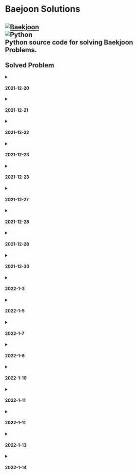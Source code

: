# Baejoon Solutions 
[![Baekjoon](https://d2gd6pc034wcta.cloudfront.net/images/logo@2x.png)](https://www.acmicpc.net/)<br>
<img alt="Python" src ="https://img.shields.io/badge/Python-3776AB.svg?&style=for-the-badge&logo=Python&logoColor=white"/><br>
Python source code for solving Baekjoon Problems. <br>
<br>
Solved Problem<br>
----
<details>
<summary><h4>2021-12-20</h4></summary>
- No.1000<br>
- No.1001<br>
- No.1008<br>
- No.1330<br>
- No.2438<br>
- No.2439<br>
- No.2557<br>
- No.2588<br>
- No.2741<br>
- No.2742<br>
- No.2753<br>
- No.2739<br>
- No.2884<br>
- No.8393<br>
- No.9498<br>
- No.10171<br>
- No.10172<br>
- No.10430<br>
- No.10718<br>
- No.10869<br>
- No.10871<br>
- No.10950<br>
- No.10998<br>
- No.11021<br>
- No.11022<br>
- No.14681<br>
- No.15552<br>
</details>

<details>
<summary><h4>2021-12-21<h4></summary>
- No.1065<br>
- No.1110<br>
- No.1152<br>
- No.1157<br>
- No.1316<br>
- No.1546<br>
- No.2562<br>
- No.2577<br>
- No.2675<br>
- No.2908<br>
- No.2941<br>
- No.3052<br>
- No.4344<br>
- No.4673<br>
- No.5622<br>
- No.8958<br>
- No.10809<br>
- No.10818<br>
- No.10951<br>
- No.10952<br>
- No.11654<br>
- No.11720<br>
- No.15596<br>
-------------<br>
- No.1002<br>
- No.1011<br>
- No.1085<br>
- No.1193<br>
- No.1712<br>
- No.1929<br>
- No.1978<br>
- No.2292<br>
- No.2581<br>
- No.2775<br>
- No.2839<br>
- No.2869<br>
- No.3009<br>
- No.3053<br>
- No.4153<br>
- No.4948<br>
- No.4949<br>
- No.9012<br>
- No.9020<br>
- No.10250<br>
- No.10757<br>
- No.10773<br>
- No.10828<br>
- No.11653<br>
</details>

<details>
<summary><h4>2021-12-22<h4></summary>
- No.1002<br>
- No.2231<br>
- No.2447<br>
- No.2798<br>
- No.10870<br>
- No.10872<br>
- No.11729<br>
-------------<br>
- No.1018<br>
- No.1181<br>
- No.1427<br>
- No.1436<br>
- No.2108<br>
- No.2750<br>
- No.2751<br>
- No.7568<br>
- No.10814<br>
- No.10989<br>
- No.11650<br>
- No.11651<br>
- No.18870<br>
</details>

<details>
<summary><h4>2021-12-23<h4></summary>
- No.2440<br>
- No.2441<br>
- No.2455<br>
- No.2566<br>
- No.2609<br>
- No.2739<br>
- No.2752<br>
- No.2920<br>
- No.3046<br>
- No.5597<br>
- No.5988<br>
- No.10101<br>
- No.10103<br>
- No.10797<br>
- No.10817<br>
- No.10886<br>
- No.10987<br>
- No.11728<br>
- No.11943<br>
- No.11966<br>
- No.13752<br>
- No.14910<br>
- No.16430<br>
- No.16673<br>
-------------<br>
- No.1271<br>
- No.1550<br>
- No.2338<br>
- No.2475<br>
- No.2558<br>
- No.2845<br>
- No.2914<br>
- No.3003<br>
- No.5337<br>
- No.5338<br>
- No.5339<br>
- No.5522<br>
- No.5554<br>
- No.6749<br>
- No.6768<br>
- No.6810<br>
- No.8674<br>
- No.8718<br>
- No.8723<br>
- No.11466<br>
- No.11549<br>
- No.13136<br>
- No.13580<br>
- No.13597<br>
- No.13610<br>
- No.14038<br>
- No.14065<br>
- No.14173<br>
- No.14264<br>
- No.14470<br>
- No.14623<br>
- No.14924<br>
- No.14935<br>
- No.15025<br>
- No.15700<br>
- No.15873<br>
- No.16428<br>
- No.17362<br>
- No.19698<br>
- No.23825<br>
</details>

<details>
<summary><h4>2021-12-23<h4></summary>
- No.7287<br>
- No.8370<br>
- No.8393<br>
- No.8437<br>
- No.9653<br>
- No.9654<br>
- No.10170<br>
- No.10699<br>
- No.10926<br>
- No.11282<br>
- No.11382<br>
- No.11942<br>
- No.11943<br>
- No.13277<br>
- No.14645<br>
- No.14652<br>
- No.14924<br>
- No.14928<br>
- No.15439<br>
- No.15727<br>
- No.15733<br>
- No.15740<br>
- No.15894<br>
- No.15962<br>
- No.15964<br>
- No.16170<br>
- No.16394<br>
- No.17256<br>
- No.17295<br>
- No.17496<br>
- No.18096<br>
- No.18108<br>
- No.18301<br>
- No.20254<br>
- No.20492<br>
- No.21300<br>
- No.22193<br>
- No.23234<br>
- No.23825<br>
</details>

<details>
<summary><h4>2021-12-27<h4></summary>
- No.1297<br>
- No.2420<br>
- No.2480<br>
- No.2525<br>
- No.2530<br>
- No.3004<br>
- No.4299<br>
- No.5532<br>
</details>

<details>
<summary><h4>2021-12-28<h4></summary>
- No.5543<br>
- No.5575<br>
- No.5596<br>
- No.5893<br>
</details>

<details>
<summary><h4>2021-12-28<h4></summary>
- No.5928<br>
- No.6763<br>
- No.6764<br>
- No.6778<br>
- No.8710<br>
- No.10039<br>
- No.10156<br>
- No.10162<br>
- No.10179<br>
- No.10707<br>
- No.10768<br>
- No.11948<br>
- No.13866<br>
- No.13985<br>
- No.15051<br>
- No.15059<br>
- No.15080<br>
</details>

<details>
<summary><h4>2021-12-30<h4></summary>
- No.15128<br>
- No.15474<br>
- No.15610<br>
- No.15680<br>
- No.15726<br>
- No.15921<br>
- No.15963<br>
- No.16017<br>
</details>

<details>
<summary><h4>2022-1-3<h4></summary>
- No.16199<br>
- No.16204<br>
- No.16431<br>
- No.16486<br>
- No.16600<br>
- No.16693<br>
- No.16693<br>
- No.16727<br>
- No.17874<br>
</details>

<details>
<summary><h4>2022-1-5<h4></summary>
- No.15751<br>
- No.17903<br>
- No.18005<br>
- No.18330<br>
- No.18408<br>
- No.18411<br>
- No.18414<br>
- No.19602<br>
- No.19698<br>
- No.20215<br>
- No.20232<br>
- No.20233<br>
- No.20352<br>
- No.20353<br>
</details>

<details>
<summary><h4>2022-1-7<h4></summary>
- No.20673<br>
- No.20839<br>
- No.21185<br>
- No.21335<br>
- No.21354<br>
- No.21591<br>
- No.21598<br>
- No.21612<br>
- No.21633<br>
- No.21638<br>
- No.22015<br>
- No.23971<br>
</details>

<details>
<summary><h4>2022-1-8<h4></summary>
- No.11283<br>
- No.17009<br>
- No.17388<br>
- No.17863<br>
- No.19944<br>
- No.20499<br>
- No.20867<br>
- No.20976<br>
- No.21631<br>
- No.23375<br>
-------------<br>
- No.1009<br>
- No.1212<br>
- No.1247<br>
- No.1267<br>
- No.1284<br>
- No.1547<br>
- No.1598<br>
- No.1703<br>
- No.1837<br>
- No.1864<br>
- No.1964<br>
- No.1975<br>
- No.2010<br>
- No.2061<br>
- No.2163<br>
- No.2355<br>
- No.2442<br>
- No.2443<br>
- No.2444<br>
- No.2445<br>
- No.2446<br>
- No.2460<br>
- No.2476<br>
- No.2490<br>
- No.2501<br>
- No.2506<br>
- No.2511<br>
- No.2522<br>
- No.2523<br>
- No.2547<br>
- No.2576<br>
- No.2720<br>
- No.2721<br>
- No.2747<br>
- No.2754<br>
- No.2765<br>
- No.2783<br>
- No.2863<br>
- No.2875<br>
- No.2903<br>
- No.2921<br>
- No.2935<br>
- No.2953<br>
- No.2959<br>
- No.2965<br>
- No.2975<br>
- No.2985<br>
- No.2991<br>
- No.2997<br>
- No.3028<br>
- No.3029<br>
- No.3034<br>
- No.3058<br>
- No.3276<br>
- No.3460<br>
- No.3507<br>
- No.3602<br>
</details>

<details>
<summary><h4>2022-1-10<h4></summary>
- No.24078<br>
- No.24082<br>
- No.24086<br>
</details>

<details>
<summary><h4>2022-1-11<h4></summary>
- No.24072<br>
- No.24075<br>
- No.24079<br>
- No.24083<br>
- No.24087<br>
</details>

<details>
<summary><h4>2022-1-11<h4></summary>
- No.3602<br>
- No.4084<br>
- No.4101<br>
- No.4388<br>
- No.11718<br>
</details>

<details>
<summary><h4>2022-1-13<h4></summary>
- No.9610<br>
</details>

<details>
<summary><h4>2022-1-14<h4></summary>
- No.4388<br>
- No.4493<br>
- No.4504<br>
- No.4562<br>
- No.4619<br>
- No.4623<br>
- No.4635<br>
- No.8871<br>
</details>